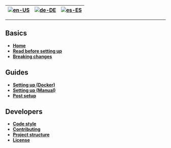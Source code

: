 | [![en-US](https://raw.githubusercontent.com/hjnilsson/country-flags/master/png100px/us.png)](https://github.com/osuAkatsuki/bancho.py/wiki/Home) | [![de-DE](https://raw.githubusercontent.com/hjnilsson/country-flags/master/png100px/de.png)](https://github.com/osuAkatsuki/bancho.py/wiki/Home-de-DE) | [![es-ES](https://raw.githubusercontent.com/hjnilsson/country-flags/master/png100px/cn.png)](https://github.com/osuAkatsuki/bancho.py/wiki/Home-zh-CN) |
| --- | --- | --- |

***

## Basics

* **[Home](https://github.com/osuAkatsuki/bancho.py/wiki/Home)**
* **[Read before setting up](https://github.com/osuAkatsuki/bancho.py/wiki/Read-before-setting-up)**
* **[Breaking changes](https://github.com/osuAkatsuki/bancho.py/wiki/Breaking-changes)**

## Guides

* **[Setting up (Docker)](https://github.com/osuAkatsuki/bancho.py/wiki/Setting-up-(Docker))**
* **[Setting up (Manual)](https://github.com/osuAkatsuki/bancho.py/wiki/Setting-up-(Manual))**
* **[Post setup](https://github.com/osuAkatsuki/bancho.py/wiki/Post-setup)**

## Developers

* **[Code style](https://github.com/osuAkatsuki/bancho.py/wiki/Code-style)**
* **[Contributing](https://github.com/osuAkatsuki/bancho.py/blob/master/.github/CONTRIBUTING.md)**
* **[Project structure](https://github.com/osuAkatsuki/bancho.py/wiki/Project-structure)**
* **[License](https://github.com/osuAkatsuki/bancho.py/blob/master/LICENSE)**
